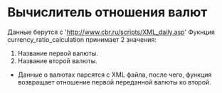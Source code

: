 # Вычислитель отношения валют
Данные берутся с 'http://www.cbr.ru/scripts/XML_daily.asp'
Фукнция currency_ratio_calculation принимает 2 значения:
1) Название первой валюты.
2) Название второй валюты.
- Данные о валютах парсятся с XML файла, после чего, функция возвращает отношение первой переданной валюты ко второй.
